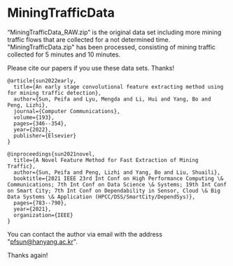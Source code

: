 # MiningTrafficData
“MiningTrafficData_RAW.zip” is the original data set including more mining traffic flows that are collected for a not determined time. 
"MiningTrafficData.zip" has been processed, consisting of mining traffic collected for 5 minutes and 10 minutes. 

Please cite our papers if you use these data sets. Thanks!

```
@article{sun2022early,
  title={An early stage convolutional feature extracting method using for mining traffic detection},
  author={Sun, Peifa and Lyu, Mengda and Li, Hui and Yang, Bo and Peng, Lizhi},
  journal={Computer Communications},
  volume={193},
  pages={346--354},
  year={2022},
  publisher={Elsevier}
}

@inproceedings{sun2021novel,
  title={A Novel Feature Method for Fast Extraction of Mining Traffic},
  author={Sun, Peifa and Peng, Lizhi and Yang, Bo and Liu, Shuaili},
  booktitle={2021 IEEE 23rd Int Conf on High Performance Computing \& Communications; 7th Int Conf on Data Science \& Systems; 19th Int Conf on Smart City; 7th Int Conf on Dependability in Sensor, Cloud \& Big Data Systems \& Application (HPCC/DSS/SmartCity/DependSys)},
  pages={783--790},
  year={2021},
  organization={IEEE}
}
```

You can contact the author via email with the address "pfsun@hanyang.ac.kr".

Thanks again!

